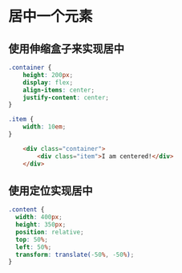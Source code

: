 # 居中一个元素

## 使用伸缩盒子来实现居中

```css
.container {
    height: 200px;
    display: flex;
    align-items: center;
    justify-content: center;
}

.item {
    width: 10em;
}
```

```html
    <div class="container">
        <div class="item">I am centered!</div>
    </div>
```

## 使用定位实现居中

```css
.content {
  width: 400px;
  height: 350px;
  position: relative;
  top: 50%;
  left: 50%;
  transform: translate(-50%, -50%);
}
```

